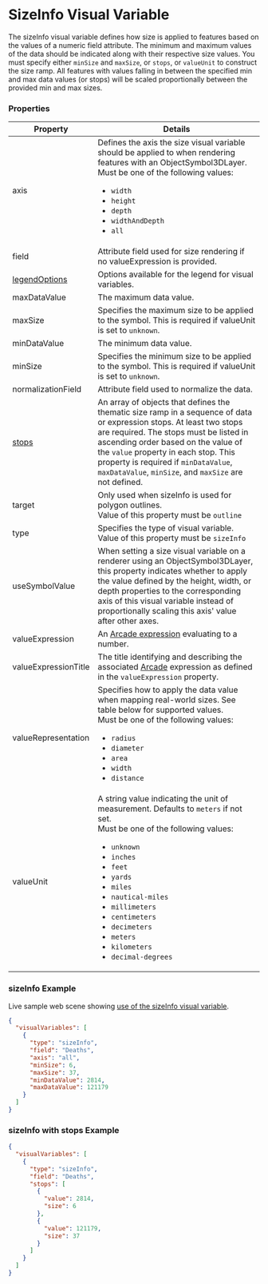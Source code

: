 # SizeInfo Visual Variable

The sizeInfo visual variable defines how size is applied to features based on the values of a numeric field attribute. The minimum and maximum values of the data should be indicated along with their respective size values. You must specify either `minSize` and `maxSize`, or `stops`, or `valueUnit` to construct the size ramp. All features with values falling in between the specified min and max data values (or stops) will be scaled proportionally between the provided min and max sizes.

### Properties

| Property | Details
| --- | ---
| axis | Defines the axis the size visual variable should be applied to when rendering features with an ObjectSymbol3DLayer.<br>Must be one of the following values:<ul><li>`width`</li><li>`height`</li><li>`depth`</li><li>`widthAndDepth`</li><li>`all`</li></ul>
| field | Attribute field used for size rendering if no valueExpression is provided.
| [legendOptions](visualVariableLegendOptions.md) | Options available for the legend for visual variables.
| maxDataValue | The maximum data value.
| maxSize | Specifies the maximum size to be applied to the symbol. This is required if valueUnit is set to `unknown`.
| minDataValue | The minimum data value.
| minSize | Specifies the minimum size to be applied to the symbol. This is required if valueUnit is set to `unknown`.
| normalizationField | Attribute field used to normalize the data.
| [stops](sizeStop.md) | An array of objects that defines the thematic size ramp in a sequence of data or expression stops. At least two stops are required. The stops must be listed in ascending order based on the value of the `value` property in each stop. This property is required if `minDataValue`, `maxDataValue`, `minSize`, and `maxSize` are not defined.
| target | Only used when sizeInfo is used for polygon outlines.<br>Value of this property must be `outline`
| type | Specifies the type of visual variable.<br>Value of this property must be `sizeInfo`
| useSymbolValue | When setting a size visual variable on a renderer using an ObjectSymbol3DLayer, this property indicates whether to apply the value defined by the height, width, or depth properties to the corresponding axis of this visual variable instead of proportionally scaling this axis' value after other axes.
| valueExpression | An [Arcade expression](https://developers.arcgis.com/arcade/) evaluating to a number.
| valueExpressionTitle | The title identifying and describing the associated [Arcade](https://developers.arcgis.com/arcade/) expression as defined in the `valueExpression` property.
| valueRepresentation | Specifies how to apply the data value when mapping real-world sizes. See table below for supported values.<br>Must be one of the following values:<ul><li>`radius`</li><li>`diameter`</li><li>`area`</li><li>`width`</li><li>`distance`</li></ul>
| valueUnit | A string value indicating the unit of measurement. Defaults to `meters` if not set.<br>Must be one of the following values:<ul><li>`unknown`</li><li>`inches`</li><li>`feet`</li><li>`yards`</li><li>`miles`</li><li>`nautical-miles`</li><li>`millimeters`</li><li>`centimeters`</li><li>`decimeters`</li><li>`meters`</li><li>`kilometers`</li><li>`decimal-degrees`</li></ul>


### sizeInfo Example

Live sample web scene showing [use of the sizeInfo visual variable](https://www.arcgis.com/home/webscene/viewer.html?webscene=ed2892fef34b43b8a5cc61c8ff890c6f).

```json
{
  "visualVariables": [
    {
      "type": "sizeInfo",
      "field": "Deaths",
      "axis": "all",
      "minSize": 6,
      "maxSize": 37,
      "minDataValue": 2814,
      "maxDataValue": 121179
    }
  ]
}
```
### sizeInfo with stops Example

```json
{
  "visualVariables": [
    {
      "type": "sizeInfo",
      "field": "Deaths",
      "stops": [
        {
          "value": 2814,
          "size": 6
        },
        {
          "value": 121179,
          "size": 37
        }
      ]
    }
  ]
}
```

